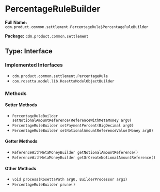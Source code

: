 # PercentageRuleBuilder

**Full Name:** `cdm.product.common.settlement.PercentageRule$PercentageRuleBuilder`

**Package:** `cdm.product.common.settlement`

## Type: Interface

### Implemented Interfaces

- `cdm.product.common.settlement.PercentageRule`
- `com.rosetta.model.lib.RosettaModelObjectBuilder`

### Methods

#### Setter Methods

- `PercentageRuleBuilder setNotionalAmountReference(ReferenceWithMetaMoney arg0)`
- `PercentageRuleBuilder setPaymentPercent(BigDecimal arg0)`
- `PercentageRuleBuilder setNotionalAmountReferenceValue(Money arg0)`

#### Getter Methods

- `ReferenceWithMetaMoneyBuilder getNotionalAmountReference()`
- `ReferenceWithMetaMoneyBuilder getOrCreateNotionalAmountReference()`

#### Other Methods

- `void process(RosettaPath arg0, BuilderProcessor arg1)`
- `PercentageRuleBuilder prune()`

